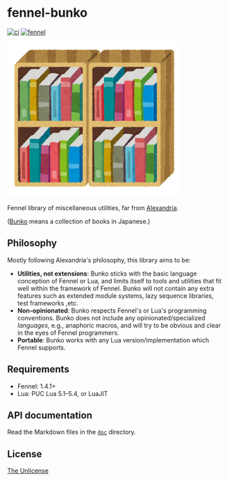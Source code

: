 # fennel-bunko

[![ci][b1]][b2]
[![fennel][b3]][b4]

[b1]: https://github.com/m15a/fennel-bunko/actions/workflows/ci.yml/badge.svg
[b2]: https://github.com/m15a/fennel-bunko/actions/workflows/ci.yml
[b3]: https://img.shields.io/badge/Fennel-v1.4.1+-fff3d7.svg?style=flat-square
[b4]: https://fennel-lang.org/

![hondana](_assets/tosyokan_book_tana.png)

Fennel library of miscellaneous utilities, far from [Alexandria][1].

([Bunko][2] means a collection of books in Japanese.)

## Philosophy

Mostly following Alexandria's philosophy, this library aims to be:

- **Utilities, not extensions**: Bunko sticks with the basic language
  conception of Fennel or Lua, and limits itself to tools and utilities
  that fit well within the framework of Fennel. Bunko will not contain
  any extra features such as extended module systems, lazy sequence
  libraries, test frameworks ,etc.
- **Non-opinionated**: Bunko respects Fennel's or Lua's programming
  conventions. Bunko does not include any opinionated/specialized
  *languages*, e.g., anaphoric macros, and will try to be obvious and
  clear in the eyes of Fennel programmers.
- **Portable**: Bunko works with any Lua version/implementation which
  Fennel supports.

## Requirements

- Fennel: 1.4.1+
- Lua: PUC Lua 5.1–5.4, or LuaJIT

## API documentation

Read the Markdown files in the [`doc`](./doc) directory.

## License

[The Unlicense](LICENSE)

[1]: https://alexandria.common-lisp.dev/
[2]: https://en.wiktionary.org/wiki/%E6%96%87%E5%BA%AB
